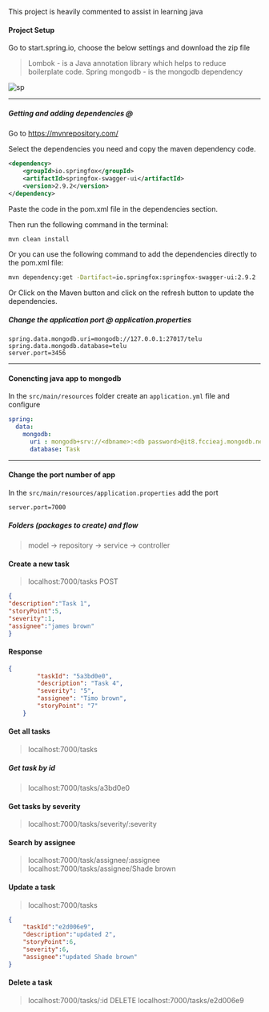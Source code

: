 
This project is heavily commented to assist in learning java

#### Project Setup 
Go to start.spring.io, choose the below settings and download the zip file

> Lombok - is a Java annotation library which helps to reduce boilerplate code.
> Spring mongodb - is the mongodb dependency

![sp](https://user-images.githubusercontent.com/70065792/203532402-e6f8eed6-9b9e-4116-a5eb-052605dedb0d.png)



---


##### Getting and adding dependencies @
Go to https://mvnrepository.com/

Select the dependencies you need and copy the maven dependency code.
```xml
<dependency>
    <groupId>io.springfox</groupId>
    <artifactId>springfox-swagger-ui</artifactId>
    <version>2.9.2</version>
</dependency>
```
Paste the code in the pom.xml file in the dependencies section.

Then run the following command in the terminal:
```bash
mvn clean install
```

Or you can use the following command to add the dependencies directly to the pom.xml file:
```bash
mvn dependency:get -Dartifact=io.springfox:springfox-swagger-ui:2.9.2
```

Or Click on the Maven button and click on the refresh button to update the dependencies.

##### Change the application port @ application.properties
```
spring.data.mongodb.uri=mongodb://127.0.0.1:27017/telu
spring.data.mongodb.database=telu
server.port=3456
```

---

#### Conencting java app to mongodb
In the `src/main/resources` folder create an `application.yml` file and configure
```yml
spring:
  data:
    mongodb:
      uri : mongodb+srv://<dbname>:<db password>@it8.fccieaj.mongodb.net/?retryWrites=true&w=majority
      database: Task
```

---

#### Change the port number of app
In the `src/main/resources/application.properties` add the port
```
server.port=7000

```

##### Folders (packages to create) and flow
> model -> repository -> service -> controller

#### Create a new task
> localhost:7000/tasks POST
```json
{
"description":"Task 1",
"storyPoint":5,
"severity":1,
"assignee":"james brown"
}
```
#### Response
```json
{
        "taskId": "5a3bd0e0",
        "description": "Task 4",
        "severity": "5",
        "assignee": "Timo brown",
        "storyPoint": "7"
    }
```


#### Get all tasks
> localhost:7000/tasks

##### Get task by id
> localhost:7000/tasks/a3bd0e0


#### Get tasks by severity
> localhost:7000/tasks/severity/:severity

#### Search by assignee
> localhost:7000/task/assignee/:assignee
> localhost:7000/tasks/assignee/Shade brown

#### Update a task
> localhost:7000/tasks
```json
{
    "taskId":"e2d006e9",
    "description":"updated 2",
    "storyPoint":6,
    "severity":6,
    "assignee":"updated Shade brown"
}
```

#### Delete a task
> localhost:7000/tasks/:id DELETE
> localhost:7000/tasks/e2d006e9

